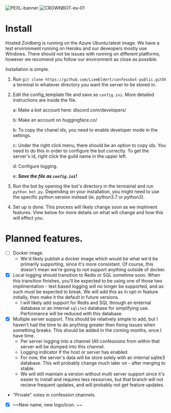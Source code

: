 ![PEXL-banner](https://user-images.githubusercontent.com/45272685/124843418-186ae080-df4f-11eb-9038-d28889bf28c4.png)
![CROWNBOT-ex-01](https://user-images.githubusercontent.com/45272685/124843493-45b78e80-df4f-11eb-80a0-0e87ec07f260.png)


# Install

Hosted Zoidberg is running on the Azure Ubuntu:latest image. We have a test environment running on Heroku and our
deveopers mostly use Windows. There should not be issues with running on different platforms, however we recomend you
follow our environment as close as possible.

Installation is simple.

1. Run `git clone https://github.com/LiemEldert/confessbot-public.git`in a terminal in whatever directory you want the
   server to be stored in.
2. Edit the config_template file and save as `config.ini`. More detailed instructions are inside the file.

   a: Make a bot account here: discord.com/developers/

   b: Make an account on huggingface.co/

   b: To copy the chanel ids, you need to enable developer mode in the settings.

   c: Under the right click menu, there should be an option to copy ids. You need to do this in order to configure the
   bot correctly. To get the server's id, right click the guild name in the upper left.

   d: Configure logging.

   e: ***Save the file as `config.ini`!***

3. Run the bot by opening the bot's directory in the termainal and run `python bot.py`. Depending on your installation,
   you might need to use the specific python version instead (ie. python3.7 or python3).
4. Set up is done. This process will likely change soon as we impliment features. View below for more details on what
   will change and how this will effect you.

# Planned features.

- [ ] Docker image.
    - We'd likely publish a docker image which would be what we'd be primarily supporting, since it's more consistant.
      Of course, this doesn't mean we're going to not support anything outside of docker.
- [x] Local logging should transition to Redis or SQL sometime soon. When this transition finishes, you'll be expected
  to be using one of those two implimentation - text based logging will no longer be supported, and as such must be
  expected to break. We will add this as in opt-in feature initially, then make it the default in future versions.
    - I will likely add support for Redis and SQL through an enternal database or an internal `sqlite3` database for
      simplifying use. Performance will be reduced with this database.
- [x] Multiple server support. This should be relatively simple to add, but I haven't had the time to do anything
  greater then fixing issues when something breaks. This should be added in the coming months, once I have time.
    - Per server logging into a channel (All confessions from within that server will be dumped into this channel.
    - Logging indicator if the host or server has enabled
    - For now, the server's data will be store solely with an internal sqlite3 database. This will probably change much
      later on - after merging to stable.
    - We will still maintain a version without multi server support since it's easier to install and requires less
      resources, but that branch will not recieve frequent updates, and will probably not get feature updates.
- "Private" votes in confession channels.
- [x] ~~New name, new logo/icon. ~~

